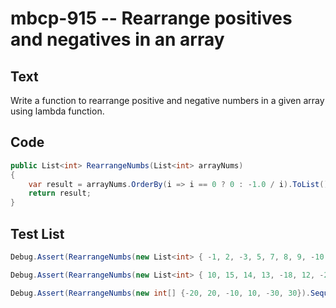 # mbcp-915 -- Rearrange positives and negatives in an array

## Text

Write a function to rearrange positive and negative numbers in a given array using lambda function.

## Code

```csharp
public List<int> RearrangeNumbs(List<int> arrayNums) 
{
    var result = arrayNums.OrderBy(i => i == 0 ? 0 : -1.0 / i).ToList();
    return result;
}
```

## Test List

```csharp
Debug.Assert(RearrangeNumbs(new List<int> { -1, 2, -3, 5, 7, 8, 9, -10 }).SequenceEqual(new List<int> { 2, 5, 7, 8, 9, -10, -3, -1 }));
```

```csharp
Debug.Assert(RearrangeNumbs(new List<int> { 10, 15, 14, 13, -18, 12, -20 }).SequenceEqual(new List<int> { 10, 12, 13, 14, 15, -20, -18 }));
```

```csharp
Debug.Assert(RearrangeNumbs(new int[] {-20, 20, -10, 10, -30, 30}).SequenceEqual(new int[] {10, 20, 30, -30, -20, -10}));
```
